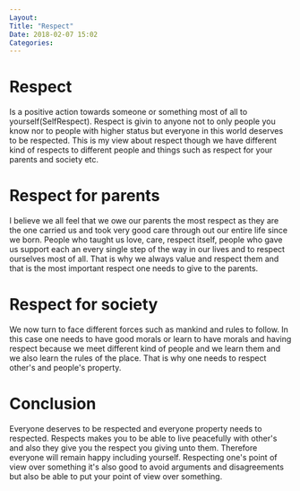 ```yaml
---
Layout:
Title: "Respect"
Date: 2018-02-07 15:02
Categories:
---
```


# Respect

Is a positive action towards someone or something most of all to yourself(SelfRespect). Respect is givin to anyone not to only people you know nor to people with higher status but everyone in this world deserves to be respected. This is my view about respect though we have different kind of respects to different people and things such as respect for your parents and society etc.

# Respect for parents

I believe we all feel that we owe our parents the most respect as they are the one carried us and took very good care through out our entire life since we born. People who taught us love, care, respect itself, people who gave us support each an every single step of the way in our lives and to respect ourselves most of all. That is why we always value and respect them and that is the most important respect one needs to give to the parents.

# Respect for society

We now turn to face different forces such as mankind and rules to follow. In this case one needs to have good morals or learn to have morals and having respect because we meet different kind of people and we learn them and we also learn the rules of the place. That is why one needs to respect other's and people's property.

  
# Conclusion

Everyone deserves to be respected and everyone property needs to respected. Respects makes you to be able to live peacefully with other's and also they give you the respect you giving unto them. Therefore everyone will remain happy including yourself. Respecting one's point of view over something it's also good to avoid arguments and disagreements but also be able to put your point of view over something.

